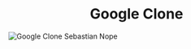 <h1 align='center'>Google Clone</h1>

![Google Clone Sebastian Nope](https://i.imgur.com/xVfMfsr.jpg)
